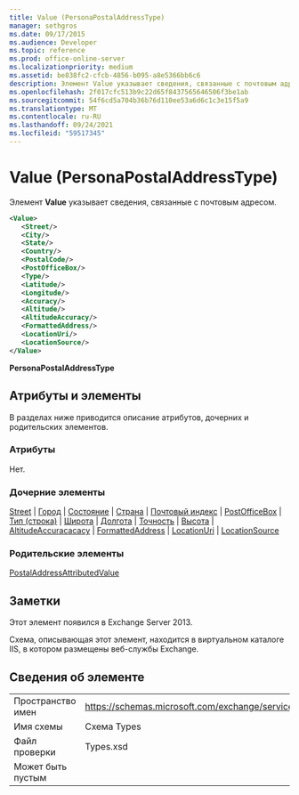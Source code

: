 ```yaml
---
title: Value (PersonaPostalAddressType)
manager: sethgros
ms.date: 09/17/2015
ms.audience: Developer
ms.topic: reference
ms.prod: office-online-server
ms.localizationpriority: medium
ms.assetid: be838fc2-cfcb-4856-b095-a8e5366bb6c6
description: Элемент Value указывает сведения, связанные с почтовым адресом.
ms.openlocfilehash: 2f017cfc513b9c22d65f8437565646506f3be1ab
ms.sourcegitcommit: 54f6cd5a704b36b76d110ee53a6d6c1c3e15f5a9
ms.translationtype: MT
ms.contentlocale: ru-RU
ms.lasthandoff: 09/24/2021
ms.locfileid: "59517345"
---
```

# <a name="value-personapostaladdresstype"></a>Value (PersonaPostalAddressType)

Элемент **Value** указывает сведения, связанные с почтовым адресом. 
  
```XML
<Value>
   <Street/>
   <City/>
   <State/>
   <Country/>
   <PostalCode/>
   <PostOfficeBox/>
   <Type/>
   <Latitude/>
   <Longitude/>
   <Accuracy/>
   <Altitude/>
   <AltitudeAccuracy/>
   <FormattedAddress/>
   <LocationUri/>
   <LocationSource/>
</Value>
```

**PersonaPostalAddressType**

## <a name="attributes-and-elements"></a>Атрибуты и элементы

В разделах ниже приводится описание атрибутов, дочерних и родительских элементов.
  
### <a name="attributes"></a>Атрибуты

Нет.
  
### <a name="child-elements"></a>Дочерние элементы

[Street](street.md)  |  [Город](city.md)  |  [Состояние](state-ex15websvcsotherref.md)  |  [Страна](country.md)  |  [Почтовый индекс](postalcode.md)  |  [PostOfficeBox](postofficebox.md)  |  [Тип (строка)](type-string.md)  |  [Широта](latitude.md)  |  [Долгота](longitude.md)  |  [Точность](accuracy.md)  |  [Высота](altitude.md)  |  [AltitudeAccuracacacy](altitudeaccuracy.md)  |  [FormattedAddress](formattedaddress.md)  |  [LocationUri](locationuri.md)  |  [LocationSource](locationsource.md)
  
### <a name="parent-elements"></a>Родительские элементы

[PostalAddressAttributedValue](postaladdressattributedvalue.md)
  
## <a name="remarks"></a>Заметки

Этот элемент появился в Exchange Server 2013.
  
Схема, описывающая этот элемент, находится в виртуальном каталоге IIS, в котором размещены веб-службы Exchange.
  
## <a name="element-information"></a>Сведения об элементе

|||
|:-----|:-----|
|Пространство имен  <br/> |https://schemas.microsoft.com/exchange/services/2006/types  <br/> |
|Имя схемы  <br/> |Схема Types  <br/> |
|Файл проверки  <br/> |Types.xsd  <br/> |
|Может быть пустым  <br/> ||
   

